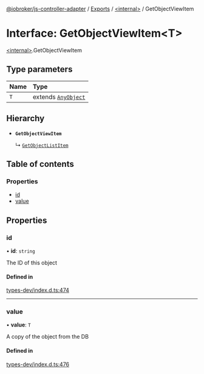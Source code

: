 [@iobroker/js-controller-adapter](../README.md) / [Exports](../modules.md) / [\<internal\>](../modules/internal_.md) / GetObjectViewItem

# Interface: GetObjectViewItem\<T\>

[\<internal\>](../modules/internal_.md).GetObjectViewItem

## Type parameters

| Name | Type |
| :------ | :------ |
| `T` | extends [`AnyObject`](../modules/internal_.md#anyobject) |

## Hierarchy

- **`GetObjectViewItem`**

  ↳ [`GetObjectListItem`](internal_.GetObjectListItem.md)

## Table of contents

### Properties

- [id](internal_.GetObjectViewItem.md#id)
- [value](internal_.GetObjectViewItem.md#value)

## Properties

### id

• **id**: `string`

The ID of this object

#### Defined in

[types-dev/index.d.ts:474](https://github.com/ioBroker/ioBroker.js-controller/blob/818c4029/packages/types-dev/index.d.ts#L474)

___

### value

• **value**: `T`

A copy of the object from the DB

#### Defined in

[types-dev/index.d.ts:476](https://github.com/ioBroker/ioBroker.js-controller/blob/818c4029/packages/types-dev/index.d.ts#L476)
